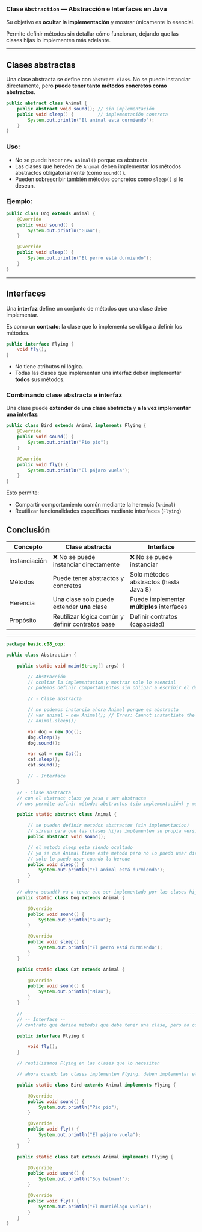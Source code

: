 ### Clase `Abstraction` — Abstracción e Interfaces en Java

Su objetivo es **ocultar la implementación** y mostrar únicamente lo esencial.

Permite definir métodos sin detallar cómo funcionan, dejando que las clases hijas lo implementen más adelante.

---

## Clases abstractas

Una clase abstracta se define con `abstract class`. No se puede instanciar directamente, pero **puede tener tanto métodos concretos como abstractos**.

```Java
public abstract class Animal {
    public abstract void sound(); // sin implementación
    public void sleep() {         // implementación concreta
        System.out.println("El animal está durmiendo");
    }
}
```

### Uso:

- No se puede hacer `new Animal()` porque es abstracta.
- Las clases que hereden de `Animal` deben implementar los métodos abstractos obligatoriamente (como `sound()`).
- Pueden sobrescribir también métodos concretos como `sleep()` si lo desean.

### Ejemplo:

```Java
public class Dog extends Animal {
    @Override
    public void sound() {
        System.out.println("Guau");
    }

    @Override
    public void sleep() {
        System.out.println("El perro está durmiendo");
    }
}
```

---

## Interfaces

Una **interfaz** define un conjunto de métodos que una clase debe implementar.

Es como un **contrato**: la clase que lo implementa se obliga a definir los métodos.

```Java
public interface Flying {
    void fly();
}
```

- No tiene atributos ni lógica.
- Todas las clases que implementan una interfaz deben implementar **todos** sus métodos.

### Combinando clase abstracta e interfaz

Una clase puede **extender de una clase abstracta** y **a la vez implementar una interfaz**:

```Java
public class Bird extends Animal implements Flying {
    @Override
    public void sound() {
        System.out.println("Pio pio");
    }

    @Override
    public void fly() {
        System.out.println("El pájaro vuela");
    }
}
```

Esto permite:

- Compartir comportamiento común mediante la herencia (`Animal`)
- Reutilizar funcionalidades específicas mediante interfaces (`Flying`)

## Conclusión

|Concepto|Clase abstracta|Interface|
|---|---|---|
|Instanciación|❌ No se puede instanciar directamente|❌ No se puede instanciar|
|Métodos|Puede tener abstractos y concretos|Solo métodos abstractos (hasta Java 8)|
|Herencia|Una clase solo puede extender **una** clase|Puede implementar **múltiples** interfaces|
|Propósito|Reutilizar lógica común y definir contratos base|Definir contratos (capacidad)|

---

```Java
package basic.c08_oop;

public class Abstraction {

    public static void main(String[] args) {

        // Abstracción
        // ocultar la implementacion y mostrar solo lo esencial
        // podemos definir comportamientos sin obligar a escribir el detalle de como funciona hasta que se necesite

        // - Clase abstracta

        // no podemos instancia ahora Animal porque es abstracta
        // var animal = new Animal(); // Error: Cannot instantiate the type Animal
        // animal.sleep();

        var dog = new Dog();
        dog.sleep();
        dog.sound();

        var cat = new Cat();
        cat.sleep();
        cat.sound();

        // - Interface
    }

    // - Clase abstracta
    // con el abstract class ya pasa a ser abstracta
    // nos permite definir métodos abstractos (sin implementación) y métodos concretos (con implementación)

    public static abstract class Animal {

        // se pueden definir metodos abstractos (sin implementacion)
        // sirven para que las clases hijas implementen su propia version, pero siempre extendiendo de la clase padre
        public abstract void sound();

        // el metodo sleep esta siendo ocultado
        // yo se que Animal tiene este metodo pero no lo puedo usar directamente
        // solo lo puedo usar cuando lo herede
        public void sleep() {
            System.out.println("El animal está durmiendo");
        }
    }

    // ahora sound() va a tener que ser implementado por las clases hijas obligatoriamente
    public static class Dog extends Animal {

        @Override
        public void sound() {
            System.out.println("Guau");
        }

        @Override
        public void sleep() {
            System.out.println("El perro está durmiendo");
        }
    }

    public static class Cat extends Animal {

        @Override
        public void sound() {
            System.out.println("Miau");
        }
    }

    // --------------------------------------------------------------------------------------------------
    // -- Interface --
    // contrato que define metodos que debe tener una clase, pero no como implementarlos

    public interface Flying {

        void fly();
    }

    // reutilizamos Flying en las clases que lo necesiten

    // ahora cuando las clases implementen Flying, deben implementar el metodo fly() obligatoriamente

    public static class Bird extends Animal implements Flying {

        @Override
        public void sound() {
            System.out.println("Pio pio");
        }

        @Override
        public void fly() {
            System.out.println("El pájaro vuela");
        }
    }

    public static class Bat extends Animal implements Flying {

        @Override
        public void sound() {
            System.out.println("Soy batman!");
        }

        @Override
        public void fly() {
            System.out.println("El murciélago vuela");
        }
    }
}
```